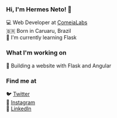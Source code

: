 ### Hi, I'm Hermes Neto! 👋

💻 Web Developer at [ComeiaLabs](https://www.comeialabs.com.br/)<br>
🇧🇷 Born in Caruaru, Brazil <br>
🔭 I'm currently learning Flask <br>

### What I'm working on

📱 Building a website with Flask and Angular

### Find me at

🐦 [Twitter](https://twitter.com/hlnet0) <br>
📸 [Instagram](https://www.instagram.com/hnet0/) <br>
💼 [LinkedIn](https://www.linkedin.com/in/hermes-laurentino-879b54174/) <br>
<!--
**hlneto/hlneto** is a ✨ _special_ ✨ repository because its `README.md` (this file) appears on your GitHub profile.

Here are some ideas to get you started:

- 🔭 I’m currently working on web developer Java ...
- 🌱 I’m currently learning Python...
- 👯 I’m looking to collaborate on ...
- 🤔 I’m looking for help with ...
- 💬 Ask me about ...
- 📫 How to reach me: ...
- 😄 Pronouns: Ele/He...
- ⚡ Fun fact: ...
-->
